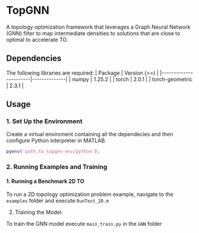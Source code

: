 # TopGNN

A topology optimization framework that leverages a Graph Neural Network (GNN) filter to map intermediate densities to solutions that are close to optimal to accelerate TO. 

## Dependencies

The following libraries are required:
| Package               | Version (>=) |
|-----------------------|--------------|
| numpy                 | 1.25.2       |
| torch                 | 2.0.1        |
| torch-geometric       | 2.3.1       |

## Usage

### 1. Set Up the Environment

Create a virtual enviroment containing all the dependecies and then configure Python interpreter in MATLAB.

```matlab
pyenv('path_to_topgnn-env/python');
```

### 2. Running Examples and Training
#### 1. Running a Benchmark 2D TO

To run a 2D topology optimization problem example, navigate to the `examples` folder and execute `RunTest_2D.m`

2. Training the Model:

To train the GNN model execute  `main_train.py` in the `GNN` folder

